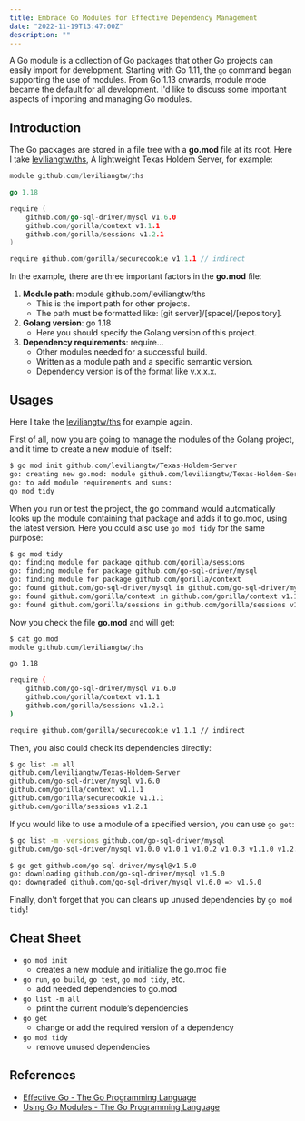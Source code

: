 ```yaml
---
title: Embrace Go Modules for Effective Dependency Management
date: "2022-11-19T13:47:00Z"
description: ""
---
```


A Go module is a collection of Go packages that other Go projects can easily import for development. Starting with Go 1.11, the `go` command began supporting the use of modules. From Go 1.13 onwards, module mode became the default for all development. I'd like to discuss some important aspects of importing and managing Go modules.

## Introduction

The Go packages are stored in a file tree with a __go.mod__ file at its root. Here I take [leviliangtw/ths](https://github.com/leviliangtw/ths), A lightweight Texas Holdem Server, for example: 

```go
module github.com/leviliangtw/ths

go 1.18

require (
	github.com/go-sql-driver/mysql v1.6.0
	github.com/gorilla/context v1.1.1
	github.com/gorilla/sessions v1.2.1
)

require github.com/gorilla/securecookie v1.1.1 // indirect
```

In the example, there are three important factors in the __go.mod__ file: 

1. __Module path__: module github.com/leviliangtw/ths
    - This is the import path for other projects. 
    - The path must be formatted like: [git server]/[space]/[repository]. 
2. __Golang version__: go 1.18
    - Here you should specify the Golang version of this project. 
3. __Dependency requirements__: require...
    - Other modules needed for a successful build. 
    - Written as a module path and a specific semantic version. 
    - Dependency version is of the format like v.x.x.x. 

## Usages
Here I take the [leviliangtw/ths](https://github.com/leviliangtw/ths) for example again. 

First of all, now you are going to manage the modules of the Golang project, and it time to create a new module of itself: 

```bash
$ go mod init github.com/leviliangtw/Texas-Holdem-Server
go: creating new go.mod: module github.com/leviliangtw/Texas-Holdem-Server
go: to add module requirements and sums:
go mod tidy
```

When you run or test the project, the go command would automatically looks up the module containing that package and adds it to go.mod, using the latest version. Here you could also use `go mod tidy` for the same purpose: 

```bash
$ go mod tidy
go: finding module for package github.com/gorilla/sessions
go: finding module for package github.com/go-sql-driver/mysql
go: finding module for package github.com/gorilla/context
go: found github.com/go-sql-driver/mysql in github.com/go-sql-driver/mysql v1.6.0
go: found github.com/gorilla/context in github.com/gorilla/context v1.1.1
go: found github.com/gorilla/sessions in github.com/gorilla/sessions v1.2.1
```

Now you check the file __go.mod__ and will get: 

```bash
$ cat go.mod
module github.com/leviliangtw/ths

go 1.18

require (
    github.com/go-sql-driver/mysql v1.6.0
    github.com/gorilla/context v1.1.1
    github.com/gorilla/sessions v1.2.1
)

require github.com/gorilla/securecookie v1.1.1 // indirect
```

Then, you also could check its dependencies directly: 

```bash
$ go list -m all
github.com/leviliangtw/Texas-Holdem-Server
github.com/go-sql-driver/mysql v1.6.0
github.com/gorilla/context v1.1.1
github.com/gorilla/securecookie v1.1.1
github.com/gorilla/sessions v1.2.1
```

If you would like to use a module of a specified version, you can use `go get`: 

```bash
$ go list -m -versions github.com/go-sql-driver/mysql
github.com/go-sql-driver/mysql v1.0.0 v1.0.1 v1.0.2 v1.0.3 v1.1.0 v1.2.0 v1.3.0 v1.4.0 v1.4.1 v1.5.0 v1.6.0

$ go get github.com/go-sql-driver/mysql@v1.5.0
go: downloading github.com/go-sql-driver/mysql v1.5.0
go: downgraded github.com/go-sql-driver/mysql v1.6.0 => v1.5.0
```

Finally, don't forget that you can cleans up unused dependencies by `go mod tidy`!

## Cheat Sheet

- `go mod init`
    - creates a new module and initialize the go.mod file
- `go run`, `go build`, `go test`, `go mod tidy`, etc. 
    - add needed dependencies to go.mod
- `go list -m all` 
    - print the current module’s dependencies
- `go get` 
    - change or add the required version of a dependency
- `go mod tidy` 
    - remove unused dependencies

## References

* [Effective Go - The Go Programming Language](https://go.dev/doc/effective_go)
* [Using Go Modules - The Go Programming Language](https://go.dev/blog/using-go-modules)